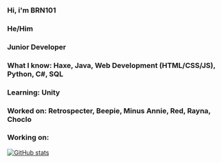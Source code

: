 ### Hi, i'm BRN101

### He/Him

### Junior Developer

### What I know: Haxe, Java, Web Development (HTML/CSS/JS), Python, C#, SQL

### Learning: Unity

### Worked on: Retrospecter, Beepie, Minus Annie, Red, Rayna, Choclo

### Working on: 

[![GitHub stats](https://github-readme-stats.vercel.app/api?username=BRN101&count_private=true&theme=synthwave)](https://github.com/anuraghazra/github-readme-stats)
